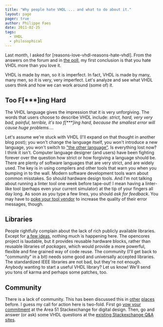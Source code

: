 ```yaml
---
title: "Why people hate VHDL ... and what to do about it."
layout: page 
pager: true
author: Philippe Faes
date: 2011-02-25
tags: 
  - VHDL
  - philosophical
---
```

Last month, I asked for [reasons-love-vhdl-reasons-hate-vhdl]. From the answers on the forum and in <a href="http://kiss.ly/h2IGY9">the poll</a>, my first conclusion is that you hate VHDL more than you love it. 

VHDL is made by man, so it is imperfect. In fact, VHDL is made by many, many men, so it is very, very imperfect. Let's analyze and see what VHDL users think and how we can work around (some of) it.

## Too F\[\*\*\*\]ing Hard

The VHDL language gives the impression that it is very unforgiving. The words that users choose to describe VHDL include: <em>strict, hard, very very bad, painful, terrible, it's too f\[\*\*\*\]ing hard, because the smallest error will cause huge problems...</em>.  

Let's assume we're stuck with VHDL (I'll expand on that thought in another blog post); you won't change the language itself, you won't introduce a new language, you won't switch to <a href="http://en.wikipedia.org/wiki/Verilog">"the other language"</a>. Is everything lost now? I think it isn't. Computer language designer (and users) have been fighting forever over the question how strict or how forgiving a language should be. There are plenty of software languages that are very strict, and are widely used. The key is in using compilers and other tools that warn you when you bumping in to the wall. Modern software development tools warn about common misstakes. So should hardware design tools. And I'm not talking about running a linter tool one week before tape-out! I mean having a linter-like tool (perhaps even your current simulator) at the tip of your fingers all day long. As soon as you type a few lines, you should <em>ask for feedback</em>. You may have to <a href="/tech/vhdl-recursion-and-useful-error-messages.html">poke your tool vendor</a> to increase the quality of their error messages, though.

## Libraries

People rightfully complain about the lack of rich publicly available libraries. Except for <a href="http://www.tekphile.com/2010/12/where-is-vhdls-jquery/">a few ideas</a>, nothing much is happening here. The opencores project is laudable, but it provides reusable hardware blocks, rather than reusable libraries of <em>packages</em>, which would provide a more powerful, flexible and fine grained way of code reuse. The community (I'll get back to "community" in a bit) needs some good and universally accepted libraries. The standardized IEEE libraries are not bad, but they're not enough. Anybody wanting to start a useful VHDL library? Let us know! We'll send you tons of karma and perhaps some patches, too.

## Community

There is a lack of community. This has been discussed this in <a href="/blog/jan/most-needed-eda-innovation.html">other</a> <a href="/blog/state-logic-design-internet-communities.html">places</a> before. I guess my call for action here is two-fold. First go <a href="http://area51.stackexchange.com/proposals/20632/programmable-logic-and-fpga-design">vow your commitment</a> at the Area 51 Stackexchange for digital design. Then, go and answer (or ask) some VHDL questions at the <a href="http://stackexchange.com/tagsets/5287/my-tags">existing Stackexchange Q&A sites</a>.
